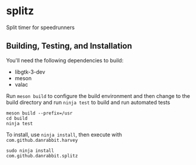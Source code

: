 # splitz
Split timer for speedrunners

## Building, Testing, and Installation


You'll need the following dependencies to build:
* libgtk-3-dev
* meson
* valac

Run `meson build` to configure the build environment and then change to the build directory and run `ninja test` to build and run automated tests

    meson build --prefix=/usr 
    cd build
    ninja test

To install, use `ninja install`, then execute with `com.github.danrabbit.harvey`

    sudo ninja install
    com.github.danrabbit.splitz
